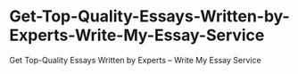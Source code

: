 # Get-Top-Quality-Essays-Written-by-Experts-Write-My-Essay-Service
Get Top-Quality Essays Written by Experts – Write My Essay Service
